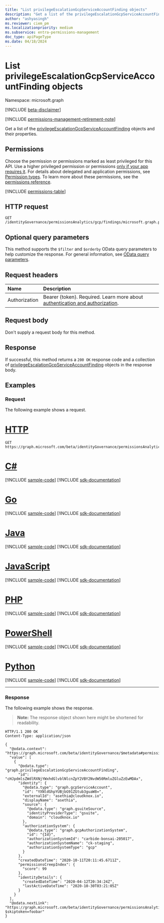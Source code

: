 ```yaml
---
title: "List privilegeEscalationGcpServiceAccountFinding objects"
description: "Get a list of the privilegeEscalationGcpServiceAccountFinding objects and their properties."
author: "ashyasingh"
ms.reviewer: ciem_pm
ms.localizationpriority: medium
ms.subservice: entra-permissions-management
doc_type: apiPageType
ms.date: 04/18/2024
---
```


# List privilegeEscalationGcpServiceAccountFinding objects
Namespace: microsoft.graph

[!INCLUDE [beta-disclaimer](../../includes/beta-disclaimer.md)]

[!INCLUDE [permissions-management-retirement-note](../../includes/permissions-management-retirement-note.md)]

Get a list of the [privilegeEscalationGcpServiceAccountFinding](../resources/privilegeescalationgcpserviceaccountfinding.md) objects and their properties.

## Permissions
Choose the permission or permissions marked as least privileged for this API. Use a higher privileged permission or permissions [only if your app requires it](/graph/permissions-overview#best-practices-for-using-microsoft-graph-permissions). For details about delegated and application permissions, see [Permission types](/graph/permissions-overview#permission-types). To learn more about these permissions, see the [permissions reference](/graph/permissions-reference).

<!-- { "blockType": "permissions", "name": "privilegeescalationgcpserviceaccountfinding_list" } -->
[!INCLUDE [permissions-table](../includes/permissions/privilegeescalationgcpserviceaccountfinding-list-permissions.md)]

## HTTP request

<!-- {
  "blockType": "ignored"
}
-->
```http
GET /identityGovernance/permissionsAnalytics/gcp/findings/microsoft.graph.privilegeEscalationGcpServiceAccountFinding
```

## Optional query parameters
This method supports the `$filter` and `$orderby` OData query parameters to help customize the response. For general information, see [OData query parameters](/graph/query-parameters).

## Request headers
|Name|Description|
|:---|:---|
|Authorization|Bearer {token}. Required. Learn more about [authentication and authorization](/graph/auth/auth-concepts).|

## Request body
Don't supply a request body for this method.

## Response

If successful, this method returns a `200 OK` response code and a collection of [privilegeEscalationGcpServiceAccountFinding](../resources/privilegeescalationgcpserviceaccountfinding.md) objects in the response body.

## Examples

### Request

The following example shows a request.
# [HTTP](#tab/http)
<!-- {
  "blockType": "request",
  "name": "list_privilegeescalationgcpserviceaccountfinding"
}
-->
```http
GET https://graph.microsoft.com/beta/identityGovernance/permissionsAnalytics/gcp/findings/microsoft.graph.privilegeEscalationGcpServiceAccountFinding
```

# [C#](#tab/csharp)
[!INCLUDE [sample-code](../includes/snippets/csharp/list-privilegeescalationgcpserviceaccountfinding-csharp-snippets.md)]
[!INCLUDE [sdk-documentation](../includes/snippets/snippets-sdk-documentation-link.md)]

# [Go](#tab/go)
[!INCLUDE [sample-code](../includes/snippets/go/list-privilegeescalationgcpserviceaccountfinding-go-snippets.md)]
[!INCLUDE [sdk-documentation](../includes/snippets/snippets-sdk-documentation-link.md)]

# [Java](#tab/java)
[!INCLUDE [sample-code](../includes/snippets/java/list-privilegeescalationgcpserviceaccountfinding-java-snippets.md)]
[!INCLUDE [sdk-documentation](../includes/snippets/snippets-sdk-documentation-link.md)]

# [JavaScript](#tab/javascript)
[!INCLUDE [sample-code](../includes/snippets/javascript/list-privilegeescalationgcpserviceaccountfinding-javascript-snippets.md)]
[!INCLUDE [sdk-documentation](../includes/snippets/snippets-sdk-documentation-link.md)]

# [PHP](#tab/php)
[!INCLUDE [sample-code](../includes/snippets/php/list-privilegeescalationgcpserviceaccountfinding-php-snippets.md)]
[!INCLUDE [sdk-documentation](../includes/snippets/snippets-sdk-documentation-link.md)]

# [PowerShell](#tab/powershell)
[!INCLUDE [sample-code](../includes/snippets/powershell/list-privilegeescalationgcpserviceaccountfinding-powershell-snippets.md)]
[!INCLUDE [sdk-documentation](../includes/snippets/snippets-sdk-documentation-link.md)]

# [Python](#tab/python)
[!INCLUDE [sample-code](../includes/snippets/python/list-privilegeescalationgcpserviceaccountfinding-python-snippets.md)]
[!INCLUDE [sdk-documentation](../includes/snippets/snippets-sdk-documentation-link.md)]

---

### Response

The following example shows the response.
>**Note:** The response object shown here might be shortened for readability.
<!-- {
  "blockType": "response",
  "truncated": true,
  "@odata.type": "Collection(microsoft.graph.privilegeEscalationGcpServiceAccountFinding)"
}
-->
```http
HTTP/1.1 200 OK
Content-Type: application/json

{
  "@odata.context": "https://graph.microsoft.com/beta/identityGovernance/$metadata#permissionsAnalytics/gcp/findings/microsoft.graph.privilegeEscalationGcpServiceAccountFinding",
  "value": [
    {
      "@odata.type": "graph.privilegeEscalationGcpServiceAccountFinding",
      "id": "cHJpdmlsZWdlRXNjYWxhdGlvblNlcnZpY2VBY2NvdW50RmluZGluZzEwMDAx",
      "identity": {
        "@odata.type": "graph.gcpServiceAccount",
        "id": "YXNldGhpYUBjbG91ZGtub3guaW8=",
        "externalId": "asethia@cloudknox.io",
        "displayName": "asethia",
        "source": {
          "@odata.type": "graph.gsuiteSource",
          "identityProviderType": "gsuite",
          "domain": "cloudknox.io"
        },
        "authorizationSystem": {
          "@odata.type": "graph.gcpAuthorizationSystem",
          "id": "{Id}",
          "authorizationSystemId": "carbide-bonsai-205017",
          "authorizationSystemName": "ck-staging",
          "authorizationSystemType": "gcp"
        }
      },
      "createdDateTime": "2020-10-11T20:11:45.6711Z",
      "permissionsCreepIndex": {
        "score": 99
      },
      "identityDetails": {
        "createdDateTime": "2020-04-12T20:34:24Z",
        "lastActiveDateTime": "2020-10-30T03:21:05Z"
      }
    }
  ],
  "@odata.nextLink": "https://graph.microsoft.com/beta/identityGovernance/permissionsAnalytics/gcp/findings/microsoft.graph.privilegeEscalationGcpServiceAccountFinding?$skiptoken=foobar"
}

```

